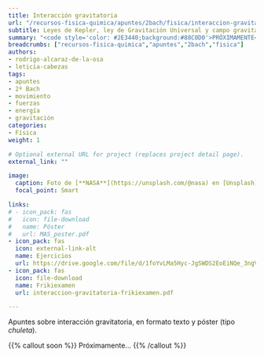 ```yaml
---
title: Interacción gravitatoria
url: "/recursos-fisica-quimica/apuntes/2bach/fisica/interaccion-gravitatoria"
subtitle: Leyes de Kepler, ley de Gravitación Universal y campo gravitatorio
summary: "<code style='color: #2E3440;background:#88C0D0'>PRÓXIMAMENTE</code> <br> Leyes de Kepler. Ley de Gravitación Universal. Campo gravitatorio."
breadcrumbs: ["recursos-fisica-quimica","apuntes","2bach","fisica"]
authors:
- rodrigo-alcaraz-de-la-osa
- leticia-cabezas
tags:
- apuntes
- 2º Bach
- movimiento
- fuerzas
- energía
- gravitación
categories:
- Física
weight: 1

# Optional external URL for project (replaces project detail page).
external_link: ""

image:
  caption: Foto de [**NASA**](https://unsplash.com/@nasa) en [Unsplash](https://unsplash.com)
  focal_point: Smart

links:
# - icon_pack: fas
#   icon: file-download
#   name: Póster
#   url: MAS_poster.pdf
- icon_pack: fas
  icon: external-link-alt
  name: Ejercicios
  url: https://drive.google.com/file/d/1foYvLMa5Hyc-JgSWDS2EoEiNQe_3ngVw/view
- icon_pack: fas
  icon: file-download
  name: Frikiexamen
  url: interaccion-gravitatoria-frikiexamen.pdf

---
```


<!-- <iframe src="https://phet.colorado.edu/sims/html/gravity-force-lab/latest/gravity-force-lab_es.html" width="800" height="600" scrolling="no" allowfullscreen></iframe> -->

<!-- <iframe src="https://phet.colorado.edu/sims/html/gravity-and-orbits/latest/gravity-and-orbits_es.html" width="800" height="600" scrolling="no" allowfullscreen></iframe> -->

<!-- https://twitter.com/cursodefisicaa/status/1346038864171982850?s=12 -->

<!-- Práctica virtual medida de g: https://twitter.com/fqsaja1/status/1392867297312788481?s=21 -->

Apuntes sobre interacción gravitatoria, en formato texto y póster (tipo _chuleta_).

{{% callout soon %}}
Próximamente...
{{% /callout %}}